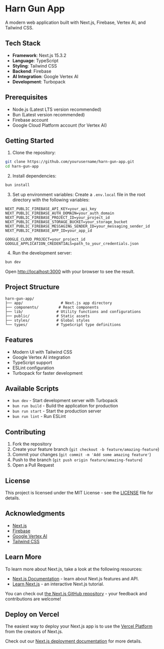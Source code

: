 # Harn Gun App

A modern web application built with Next.js, Firebase, Vertex AI, and Tailwind CSS.

## Tech Stack

- **Framework**: Next.js 15.3.2
- **Language**: TypeScript
- **Styling**: Tailwind CSS
- **Backend**: Firebase
- **AI Integration**: Google Vertex AI
- **Development**: Turbopack

## Prerequisites

- Node.js (Latest LTS version recommended)
- Bun (Latest version recommended)
- Firebase account
- Google Cloud Platform account (for Vertex AI)

## Getting Started

1. Clone the repository:

```bash
git clone https://github.com/yourusername/harn-gun-app.git
cd harn-gun-app
```

2. Install dependencies:

```bash
bun install
```

3. Set up environment variables:
   Create a `.env.local` file in the root directory with the following variables:

```env
NEXT_PUBLIC_FIREBASE_API_KEY=your_api_key
NEXT_PUBLIC_FIREBASE_AUTH_DOMAIN=your_auth_domain
NEXT_PUBLIC_FIREBASE_PROJECT_ID=your_project_id
NEXT_PUBLIC_FIREBASE_STORAGE_BUCKET=your_storage_bucket
NEXT_PUBLIC_FIREBASE_MESSAGING_SENDER_ID=your_messaging_sender_id
NEXT_PUBLIC_FIREBASE_APP_ID=your_app_id

GOOGLE_CLOUD_PROJECT=your_project_id
GOOGLE_APPLICATION_CREDENTIALS=path_to_your_credentials.json
```

4. Run the development server:

```bash
bun dev
```

Open [http://localhost:3000](http://localhost:3000) with your browser to see the result.

## Project Structure

```
harn-gun-app/
├── app/                 # Next.js app directory
├── components/         # React components
├── lib/               # Utility functions and configurations
├── public/            # Static assets
├── styles/            # Global styles
└── types/             # TypeScript type definitions
```

## Features

- Modern UI with Tailwind CSS
- Google Vertex AI integration
- TypeScript support
- ESLint configuration
- Turbopack for faster development

## Available Scripts

- `bun dev` - Start development server with Turbopack
- `bun run build` - Build the application for production
- `bun run start` - Start the production server
- `bun run lint` - Run ESLint

## Contributing

1. Fork the repository
2. Create your feature branch (`git checkout -b feature/amazing-feature`)
3. Commit your changes (`git commit -m 'Add some amazing feature'`)
4. Push to the branch (`git push origin feature/amazing-feature`)
5. Open a Pull Request

## License

This project is licensed under the MIT License - see the [LICENSE](LICENSE) file for details.

## Acknowledgments

- [Next.js](https://nextjs.org/)
- [Firebase](https://firebase.google.com/)
- [Google Vertex AI](https://cloud.google.com/vertex-ai)
- [Tailwind CSS](https://tailwindcss.com/)

## Learn More

To learn more about Next.js, take a look at the following resources:

- [Next.js Documentation](https://nextjs.org/docs) - learn about Next.js features and API.
- [Learn Next.js](https://nextjs.org/learn) - an interactive Next.js tutorial.

You can check out [the Next.js GitHub repository](https://github.com/vercel/next.js) - your feedback and contributions are welcome!

## Deploy on Vercel

The easiest way to deploy your Next.js app is to use the [Vercel Platform](https://vercel.com/new?utm_medium=default-template&filter=next.js&utm_source=create-next-app&utm_campaign=create-next-app-readme) from the creators of Next.js.

Check out our [Next.js deployment documentation](https://nextjs.org/docs/app/building-your-application/deploying) for more details.
